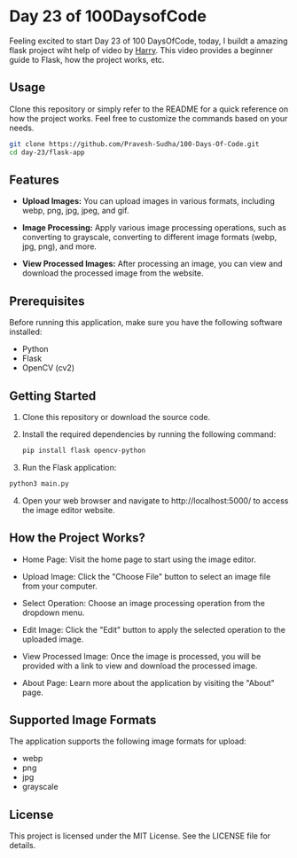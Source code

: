 # Day 23 of 100DaysofCode

Feeling excited to start Day 23 of 100 DaysOfCode, today, I buildt a amazing flask project wiht help of video by [Harry](https://youtu.be/hVEZYEYctSc?si=9uf0T_jduM2jVr6o). This video provides a beginner guide to Flask, how the project works, etc.

## Usage

Clone this repository or simply refer to the README for a quick reference on how the project works. Feel free to customize the commands based on your needs.

```bash
git clone https://github.com/Pravesh-Sudha/100-Days-Of-Code.git
cd day-23/flask-app
```

## Features

- **Upload Images:** You can upload images in various formats, including webp, png, jpg, jpeg, and gif.

- **Image Processing:** Apply various image processing operations, such as converting to grayscale, converting to different image formats (webp, jpg, png), and more.

- **View Processed Images:** After processing an image, you can view and download the processed image from the website.

## Prerequisites

Before running this application, make sure you have the following software installed:

- Python
- Flask
- OpenCV (cv2)

## Getting Started

1. Clone this repository or download the source code.

2. Install the required dependencies by running the following command:

   ```bash
   pip install flask opencv-python
   ```

3. Run the Flask application:

```bash
python3 main.py
```

4. Open your web browser and navigate to http://localhost:5000/ to access the image editor website.

## How the Project Works?

- Home Page: Visit the home page to start using the image editor.

- Upload Image: Click the "Choose File" button to select an image file from your computer.

- Select Operation: Choose an image processing operation from the dropdown menu.

- Edit Image: Click the "Edit" button to apply the selected operation to the uploaded image.

- View Processed Image: Once the image is processed, you will be provided with a link to view and download the processed image.

- About Page: Learn more about the application by visiting the "About" page.

## Supported Image Formats

The application supports the following image formats for upload:

- webp
- png
- jpg
- grayscale

## License

This project is licensed under the MIT License. See the LICENSE file for details.